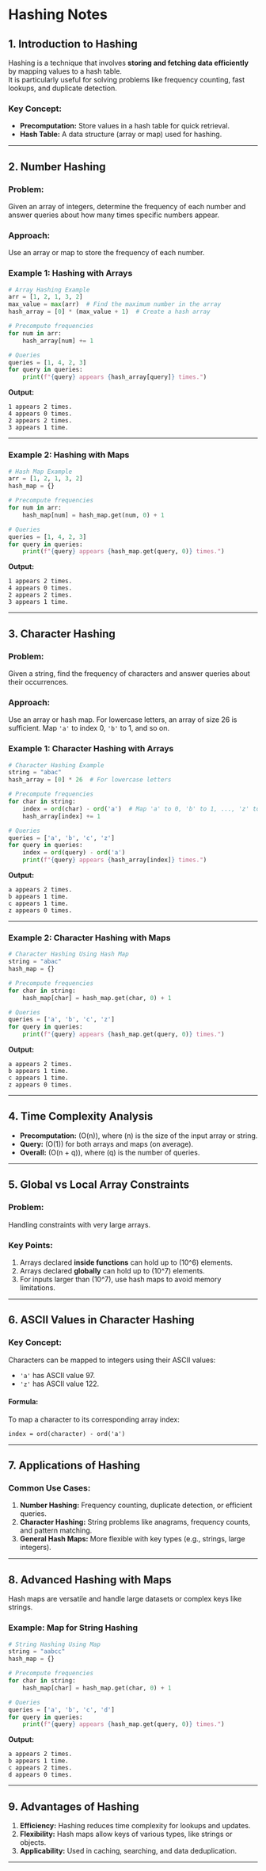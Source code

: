 
# Hashing Notes

## 1. **Introduction to Hashing**
Hashing is a technique that involves **storing and fetching data efficiently** by mapping values to a hash table.  
It is particularly useful for solving problems like frequency counting, fast lookups, and duplicate detection.

### Key Concept:
- **Precomputation:** Store values in a hash table for quick retrieval.
- **Hash Table:** A data structure (array or map) used for hashing.

---

## 2. **Number Hashing**
### Problem:
Given an array of integers, determine the frequency of each number and answer queries about how many times specific numbers appear.

### Approach:
Use an array or map to store the frequency of each number.

### Example 1: Hashing with Arrays
```python
# Array Hashing Example
arr = [1, 2, 1, 3, 2]
max_value = max(arr)  # Find the maximum number in the array
hash_array = [0] * (max_value + 1)  # Create a hash array

# Precompute frequencies
for num in arr:
    hash_array[num] += 1

# Queries
queries = [1, 4, 2, 3]
for query in queries:
    print(f"{query} appears {hash_array[query]} times.")
```

**Output:**
```
1 appears 2 times.
4 appears 0 times.
2 appears 2 times.
3 appears 1 time.
```

---

### Example 2: Hashing with Maps
```python
# Hash Map Example
arr = [1, 2, 1, 3, 2]
hash_map = {}

# Precompute frequencies
for num in arr:
    hash_map[num] = hash_map.get(num, 0) + 1

# Queries
queries = [1, 4, 2, 3]
for query in queries:
    print(f"{query} appears {hash_map.get(query, 0)} times.")
```

**Output:**
```
1 appears 2 times.
4 appears 0 times.
2 appears 2 times.
3 appears 1 time.
```

---

## 3. **Character Hashing**
### Problem:
Given a string, find the frequency of characters and answer queries about their occurrences.

### Approach:
Use an array or hash map. For lowercase letters, an array of size 26 is sufficient. Map `'a'` to index 0, `'b'` to 1, and so on.

### Example 1: Character Hashing with Arrays
```python
# Character Hashing Example
string = "abac"
hash_array = [0] * 26  # For lowercase letters

# Precompute frequencies
for char in string:
    index = ord(char) - ord('a')  # Map 'a' to 0, 'b' to 1, ..., 'z' to 25
    hash_array[index] += 1

# Queries
queries = ['a', 'b', 'c', 'z']
for query in queries:
    index = ord(query) - ord('a')
    print(f"{query} appears {hash_array[index]} times.")
```

**Output:**
```
a appears 2 times.
b appears 1 time.
c appears 1 time.
z appears 0 times.
```

---

### Example 2: Character Hashing with Maps
```python
# Character Hashing Using Hash Map
string = "abac"
hash_map = {}

# Precompute frequencies
for char in string:
    hash_map[char] = hash_map.get(char, 0) + 1

# Queries
queries = ['a', 'b', 'c', 'z']
for query in queries:
    print(f"{query} appears {hash_map.get(query, 0)} times.")
```

**Output:**
```
a appears 2 times.
b appears 1 time.
c appears 1 time.
z appears 0 times.
```

---

## 4. **Time Complexity Analysis**
- **Precomputation:** \(O(n)\), where \(n\) is the size of the input array or string.
- **Query:** \(O(1)\) for both arrays and maps (on average).
- **Overall:** \(O(n + q)\), where \(q\) is the number of queries.

---

## 5. **Global vs Local Array Constraints**
### Problem:
Handling constraints with very large arrays.

### Key Points:
1. Arrays declared **inside functions** can hold up to \(10^6\) elements.
2. Arrays declared **globally** can hold up to \(10^7\) elements.
3. For inputs larger than \(10^7\), use hash maps to avoid memory limitations.

---

## 6. **ASCII Values in Character Hashing**
### Key Concept:
Characters can be mapped to integers using their ASCII values:
- `'a'` has ASCII value 97.
- `'z'` has ASCII value 122.

#### Formula:
To map a character to its corresponding array index:
```
index = ord(character) - ord('a')
```

---

## 7. **Applications of Hashing**
### Common Use Cases:
1. **Number Hashing:** Frequency counting, duplicate detection, or efficient queries.
2. **Character Hashing:** String problems like anagrams, frequency counts, and pattern matching.
3. **General Hash Maps:** More flexible with key types (e.g., strings, large integers).

---

## 8. **Advanced Hashing with Maps**
Hash maps are versatile and handle large datasets or complex keys like strings.

### Example: Map for String Hashing
```python
# String Hashing Using Map
string = "aabcc"
hash_map = {}

# Precompute frequencies
for char in string:
    hash_map[char] = hash_map.get(char, 0) + 1

# Queries
queries = ['a', 'b', 'c', 'd']
for query in queries:
    print(f"{query} appears {hash_map.get(query, 0)} times.")
```

**Output:**
```
a appears 2 times.
b appears 1 time.
c appears 2 times.
d appears 0 times.
```

---

## 9. **Advantages of Hashing**
1. **Efficiency:** Hashing reduces time complexity for lookups and updates.
2. **Flexibility:** Hash maps allow keys of various types, like strings or objects.
3. **Applicability:** Used in caching, searching, and data deduplication.

---